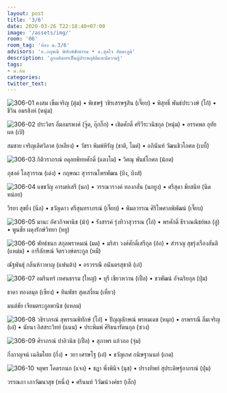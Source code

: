 ```yaml
---
layout: post
title: '3/6'
date: 2020-03-26 T22:18:40+07:00
image: '/assets/img/'
room: '06'
room_tag: 'ห้อง ม.3/6'
advisors: 'อ.กฤษณี พิทักษ์ชัยธรรม • อ.สุดใจ อัตตะภูมิ'
description: 'ลูกบดินทรเป็นผู้ประพฤติดีและมีความรู้'
tags:
- ม.ต้น
categories:
twitter_text:
---
```

![306-01](https://res.cloudinary.com/dbruw74ms/image/upload/r_8,c_fit,w_760/v1585235880/306-01_miiorg.png)
คงสม เข็มเจริญ (ตุ๋ม) • พิเชษฐ์ วชิรเสรษฐสิน (เจี๊ยบ) • พิสุทธิ์ พันธ์ประวงษ์ (โก้) • ชีวิน อมรสิงห์ (หนุ่ม)

![306-02](https://res.cloudinary.com/dbruw74ms/image/upload/r_8,c_fit,w_760/v1585235880/306-02_w9wkng.png)
ประวิตร อิ่มอมรพงศ์ (จู๊ด, กุ๊กกิ๊ก) • เชิดศักดิ์ ศรีวีระวนิชกุล (หนุ่ม) • อรรคพล อุทัยผล (เป้)

สมชาย เจริญเลิศวิลาศ (เหลียง) • วัชรา พิมพ์หิรัญ (ชาติ, ไมค์) • อภินันท์ วัฒนชิวโกศล (เบบี้)

![306-03](https://res.cloudinary.com/dbruw74ms/image/upload/r_8,c_fit,w_760/v1585235879/306-03_drzmb9.png)
กิติวราภรณ์ อดุลยพิทยศักดิ์ (แตงโม) • วิศณุ พันธ์โกศล (น้อต)

ภุชงค์ โอสุวรรณ (เด่ง) • กฤษณะ สุวรรณไพรพัฒน (บิง, บิงส์)

![306-04](https://res.cloudinary.com/dbruw74ms/image/upload/r_8,c_fit,w_760/v1585235880/306-04_pcwkph.png)
แขขวัญ อารมย์เสรี (นก) • วรรณวรางค์ ทองกลั่น (นกยูง) • ศรีสุดา ชัยสนิท (นิดหน่อย)

วีรยา สุขยิ่ง (นีล) • ขวัญดาว ศรีสุนทราภรณ์ (เจี๊ยบ) • พิมลวรรณ ศิริไพศาลพิพัฒน์ (เจี๊ยบ)

![306-05](https://res.cloudinary.com/dbruw74ms/image/upload/r_8,c_fit,w_760/v1585235879/306-05_dbsyei.png)
มานะ อัศวกิจพานิช (ม้า) • รังสรรค์ รุ่งทิวาสุวรรณ (ไก่) • พรศักดิ์ ธีรวณณิชย์พล (อู๋) • พูนชัย ผดุงรักษ์วิทยา (หยู)

![306-06](https://res.cloudinary.com/dbruw74ms/image/upload/r_8,c_fit,w_760/v1585235880/306-06_sc59cp.png)
พัทธ์ชนก สกุลพราหมณ์ (มด) • มริสา วงศ์ศักดิ์เสรีกุล (อ้อ) • สำราญ สุขรุ่งเรืองสันติ (แหม่ม) • อารีลักษณ์ จิตรวงษ์ตระกูล (หมี)

ณัฐพันธุ์ กลิ่นห้าวหาญ (แฟนต้า) • อรวรรณี อนันตรสุชาติ (เอ๋)

![306-07](https://res.cloudinary.com/dbruw74ms/image/upload/r_8,c_fit,w_760/v1585235881/306-07_don0so.png)
อมรินทร์ เทศนธรรม (ใหญ่) • บุรี เขียวหวาน (เปิ้ล) • ชวพัฒน์ อัจฉริยกุล (ปุ๋ม)

ธาดา ทองลมุล (เซียง) • ทินพัชร สุดเสงี่ยม (เหี่ยว)

มนต์ชัย เจียมตระกูลพานิช (แหลม)

![306-08](https://res.cloudinary.com/dbruw74ms/image/upload/r_8,c_fit,w_760/v1585235882/306-08_rihf28.png)
วชิราภรณ์ สุพรรณพิทักษ์ (โอ๋) • ปัญญลักษณ์ พรหมเดช (หนุย) • อรพรรณี ลิ่มเจริญ (เอ๋) • นัยนา อิสสระวิทย์ (แนน) • ประพิมพ์ ศิริธนารัตนกุล (ซวง)

![306-09](https://res.cloudinary.com/dbruw74ms/image/upload/r_8,c_fit,w_760/v1585235882/306-09_umtf2p.png)
ศิราภรณ์ ปาลิวนิช (เปิ้ล) • สุภาพร แก้วกอ (จุ๋ม)

กิ่งกาญจน์ เฉลิมไทย (กิ่ง) • วยา เศรษโฐ (เอ๋) • ขวัญเกศ กนิษฐานนท์ (เกด)

![306-10](https://res.cloudinary.com/dbruw74ms/image/upload/r_8,c_fit,w_760/v1585235883/306-10_xtvqgd.png)
จตุพร โคตรกนก (แจง) • ชฎา พึ่งพินิจ (นุช) • ปรางทิพย์ สุประดิษฐ์อาภรณ์ (ปุ๋ม)

วรรณภา เภาวัฒนาสุข (หนึ่ง) • ศรีนนท์ วิวัฒน์วงศ์ธร (เล็ก)
